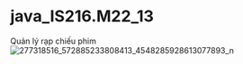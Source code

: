 # java_IS216.M22_13
Quản lý rạp chiếu phim
![277318516_572885233808413_4548285928613077893_n](https://user-images.githubusercontent.com/91279728/162217303-166d59f0-dd62-4644-9b84-ef514275b215.png)
